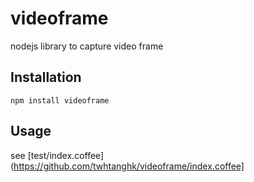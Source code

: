 # videoframe
nodejs library to capture video frame

## Installation
```
npm install videoframe
```

## Usage
see [test/index.coffee](https://github.com/twhtanghk/videoframe/index.coffee]
